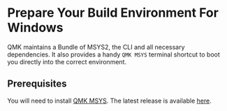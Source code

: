# Prepare Your Build Environment For Windows
QMK maintains a Bundle of MSYS2, the CLI and all necessary dependencies. It also provides a handy `QMK MSYS` terminal shortcut to boot you directly into the correct environment.
## Prerequisites
You will need to install [QMK MSYS](https://msys.qmk.fm/). The latest release is available [here](https://github.com/qmk/qmk_distro_msys/releases/latest).

